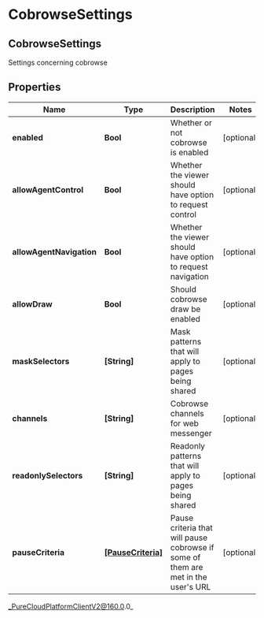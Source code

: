 # CobrowseSettings

## CobrowseSettings
Settings concerning cobrowse

## Properties

|Name | Type | Description | Notes|
|------------ | ------------- | ------------- | -------------|
| **enabled** | **Bool** | Whether or not cobrowse is enabled | [optional] |
| **allowAgentControl** | **Bool** | Whether the viewer should have option to request control | [optional] |
| **allowAgentNavigation** | **Bool** | Whether the viewer should have option to request navigation | [optional] |
| **allowDraw** | **Bool** | Should cobrowse draw be enabled | [optional] |
| **maskSelectors** | **[String]** | Mask patterns that will apply to pages being shared | [optional] |
| **channels** | **[String]** | Cobrowse channels for web messenger | [optional] |
| **readonlySelectors** | **[String]** | Readonly patterns that will apply to pages being shared | [optional] |
| **pauseCriteria** | [**[PauseCriteria]**](PauseCriteria) | Pause criteria that will pause cobrowse if some of them are met in the user&#39;s URL | [optional] |



_PureCloudPlatformClientV2@160.0.0_
